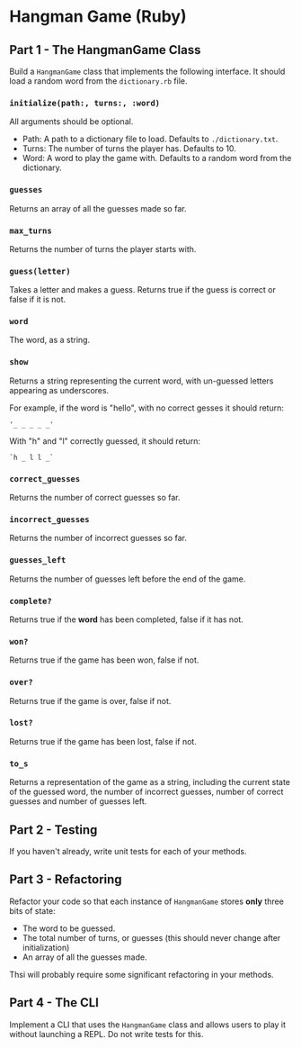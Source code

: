 # Hangman Game (Ruby)

## Part 1 - The HangmanGame Class

Build a `HangmanGame` class that implements the following interface. It should load a random word from the `dictionary.rb` file.

### `initialize(path:, turns:, :word)`

All arguments should be optional.

- Path: A path to a dictionary file to load. Defaults to `./dictionary.txt`.
- Turns: The number of turns the player has. Defaults to 10.
- Word: A word to play the game with. Defaults to a random word from the dictionary.

### `guesses`

Returns an array of all the guesses made so far.

### `max_turns`

Returns the number of turns the player starts with.

### `guess(letter)`

Takes a letter and makes a guess. Returns true if the guess is correct or false if it is not.

### `word`

The word, as a string.

### `show`

Returns a string representing the current word, with un-guessed letters appearing as underscores.

For example, if the word is "hello", with no correct gesses it should return:

```
'_ _ _ _ _'
```

With "h" and "l" correctly guessed, it should return:

```
`h _ l l _`
```

### `correct_guesses`

Returns the number of correct guesses so far.

### `incorrect_guesses`

Returns the number of incorrect guesses so far.

### `guesses_left`

Returns the number of guesses left before the end of the game.

### `complete?`

Returns true if the **word** has been completed, false if it has not.

### `won?`

Returns true if the game has been won, false if not.

### `over?`

Returns true if the game is over, false if not.

### `lost?`

Returns true if the game has been lost, false if not.

### `to_s`

Returns a representation of the game as a string, including the current state of the guessed word, the number of incorrect guesses, number of correct guesses and number of guesses left.

## Part 2 - Testing

If you haven't already, write unit tests for each of your methods.

## Part 3 - Refactoring

Refactor your code so that each instance of `HangmanGame` stores **only** three bits of state:

- The word to be guessed.
- The total number of turns, or guesses (this should never change after initialization)
- An array of all the guesses made.

Thsi will probably require some significant refactoring in your methods.

## Part 4 - The CLI

Implement a CLI that uses the `HangmanGame` class and allows users to play it without launching a REPL. Do not write tests for this.
